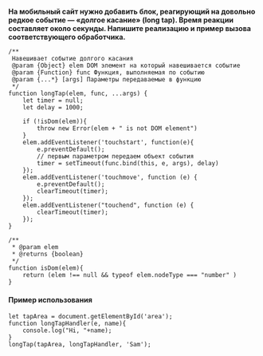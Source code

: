 **На мобильный сайт нужно добавить блок, реагирующий на довольно редкое событие — «долгое касание» (long tap). Время реакции составляет около секунды. Напишите реализацию и пример вызова соответствующего обработчика.**

```
/**
 Навешивает событие долгого касания
 @param {Object} elem DOM элемент на который навешивается событие
 @param {Function} func Функция, выполняемая по событию
 @param {...*} [args] Параметры передаваемые в функцию
 */
function longTap(elem, func, ...args) {
    let timer = null;
    let delay = 1000;

    if (!isDom(elem)){
        throw new Error(elem + " is not DOM element")
    }
    elem.addEventListener('touchstart', function(e){
        e.preventDefault();
        // первым параметром передаем объект события
        timer = setTimeout(func.bind(this, e, args), delay)
    });
    elem.addEventListener('touchmove', function (e) {
        e.preventDefault();
        clearTimeout(timer);
    });
    elem.addEventListener("touchend", function (e) {
        clearTimeout(timer);
    });
}

/**
 * @param elem
 * @returns {boolean}
 */
function isDom(elem){
    return (elem !== null && typeof elem.nodeType === "number" )
}
```

#### Пример использования
```
let tapArea = document.getElementById('area');
function longTapHandler(e, name){
    console.log("Hi, "+name);
}
longTap(tapArea, longTapHandler, 'Sam');
```
